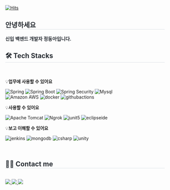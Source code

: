  
[![Hits](https://hits.seeyoufarm.com/api/count/incr/badge.svg?url=https%3A%2F%2Fgithub.com%2FDonga1125%2Fhit-counter&count_bg=%2378D3F7&title_bg=%23C1A2F3&icon=&icon_color=%23E7E7E7&title=hits&edge_flat=true)](https://hits.seeyoufarm.com)
</div>
 <div style="text-align: left;"> 
    <h2 style="border-bottom: 1px solid #d8dee4; color: #282d33;"> 안녕하세요 </h2>  
    <div style="font-weight: 700; font-size: 15px; text-align: left; color: #282d33;"> 신입 백엔드 개발자 정동아입니다. </div> 
 </div>
    <div style="text-align: left;">
    <h2 style="border-bottom: 1px solid #d8dee4; color: #282d33;"> 🛠️ Tech Stacks </h2> <br> 
    <div style="margin: ; text-align: left;" "text-align: left;"> </div>
	    
💡**업무에 사용할 수 있어요**
	
![Spring](https://img.shields.io/badge/spring-6DB33F?style=for-the-badge&logo=spring&logoColor=white)
![Spring Boot](https://img.shields.io/badge/spring_boot-6DB33F?style=for-the-badge&logo=springboot&logoColor=white)
![Spring Security](https://img.shields.io/badge/spring_security-6DB33F?style=for-the-badge&logo=springsecurity&logoColor=white)
![Mysql](https://img.shields.io/badge/mysql-4479A1?style=for-the-badge&logo=mysql&logoColor=white)
<br>
![Amazon AWS](https://img.shields.io/badge/amazonaws-232F3E?style=for-the-badge&logo=amazonaws&logoColor=white)
![docker](https://img.shields.io/badge/docker-2496ED?style=for-the-badge&logo=docker&logoColor=white)
![githubactions](https://img.shields.io/badge/githubactions-2088FF?style=for-the-badge&logo=githubactions&logoColor=white)

💡**사용할 수 있어요**

![Apache Tomcat](https://img.shields.io/badge/apachetomcat-F8DC75?style=for-the-badge&logo=apachetomcat&logoColor=black)
![Ngrok](https://img.shields.io/badge/ngrok-1F1E37?style=for-the-badge&logo=ngrok&logoColor=white)
![junit5](https://img.shields.io/badge/junit5-25A162?style=for-the-badge&logo=junit5&logoColor=white)
![eclipseide](https://img.shields.io/badge/eclipseide-2C2255?style=for-the-badge&logo=eclipseide&logoColor=white)

💡**보고 이해할 수 있어요**

![jenkins](https://img.shields.io/badge/jenkins-D24939?style=for-the-badge&logo=jenkins&logoColor=white)
![mongodb](https://img.shields.io/badge/mongodb-47A248?style=for-the-badge&logo=mongodb&logoColor=white)
![csharp](https://img.shields.io/badge/csharp-512BD4?style=for-the-badge&logo=csharp&logoColor=white)
![unity](https://img.shields.io/badge/unity-FFFFFF?style=for-the-badge&logo=unity&logoColor=black)
</div>
<br>
    </div>
    <div style="text-align: left;">
    <h2 style="border-bottom: 1px solid #d8dee4; color: #282d33;"> 🧑‍💻 Contact me </h2> <br> 
    <div style="text-align: left;"> <a href=https://velog.io/@ehddk0133> <img src="https://img.shields.io/badge/Velog-20C997?style=for-the-badge&logo=Velog&logoColor=white&link=https://velog.io/@ehddk0133"> </a>
         <a href=.> <img src="https://img.shields.io/badge/Portfolio-000000?style=for-the-badge&logo=Notion&logoColor=white&link=."> </a>
         <a href=mailto:ehddk0133@naver.com> <img src="https://img.shields.io/badge/Mail-EA4335?style=for-the-badge&logo=Gmail&logoColor=white&link=mailto:ehddk0133@naver.com"> </a>
          </div>  <br> 
    <div style="text-align: left;">  </div> 
    </div>
    
